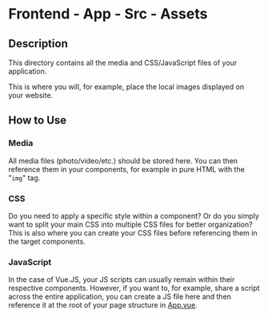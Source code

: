 # Frontend - App - Src - Assets

## Description

This directory contains all the media and CSS/JavaScript files of your application.

This is where you will, for example, place the local images displayed on your website.

## How to Use

### Media

All media files (photo/video/etc.) should be stored here. You can then reference them in your components, for example in pure HTML with the "`img`" tag.

### CSS

Do you need to apply a specific style within a component? Or do you simply want to split your main CSS into multiple CSS files for better organization? This is also where you can create your CSS files before referencing them in the target components.

### JavaScript

In the case of Vue.JS, your JS scripts can usually remain within their respective components. However, if you want to, for example, share a script across the entire application, you can create a JS file here and then reference it at the root of your page structure in [App.vue](../App.vue).

